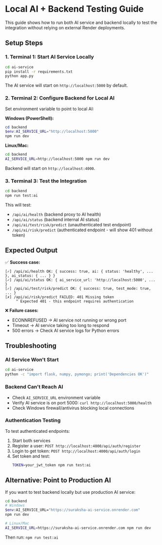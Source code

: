 # Local AI + Backend Testing Guide

This guide shows how to run both AI service and backend locally to test the integration without relying on external Render deployments.

## Setup Steps

### 1. Terminal 1: Start AI Service Locally

```bash
cd ai-service
pip install -r requirements.txt
python app.py
```

The AI service will start on `http://localhost:5000` by default.

### 2. Terminal 2: Configure Backend for Local AI

Set environment variable to point to local AI:

**Windows (PowerShell):**
```powershell
cd backend
$env:AI_SERVICE_URL="http://localhost:5000"
npm run dev
```

**Linux/Mac:**
```bash
cd backend
AI_SERVICE_URL=http://localhost:5000 npm run dev
```

Backend will start on `http://localhost:4000`.

### 3. Terminal 3: Test the Integration

```bash
cd backend
npm run test:ai
```

This will test:
- `/api/ai/health` (backend proxy to AI health)
- `/api/ai/status` (backend internal AI status)
- `/api/ai/test/risk/predict` (unauthenticated test endpoint)
- `/api/ai/risk/predict` (authenticated endpoint - will show 401 without token)

## Expected Output

✅ **Success case:**
```
[✓] /api/ai/health OK: { success: true, ai: { status: 'healthy', ... }, ai_status: { ... } }
[✓] /api/ai/status OK: { ai_service_url: 'http://localhost:5000', ... }
[✓] /api/ai/test/risk/predict OK: { success: true, test_mode: true, ... }
[✗] /api/ai/risk/predict FAILED: 401 Missing token
     ^ Expected 401 - this endpoint requires authentication
```

❌ **Failure cases:**
- ECONNREFUSED → AI service not running or wrong port
- Timeout → AI service taking too long to respond
- 500 errors → Check AI service logs for Python errors

## Troubleshooting

### AI Service Won't Start
```bash
cd ai-service
python -c "import flask, numpy, pymongo; print('Dependencies OK')"
```

### Backend Can't Reach AI
- Check `AI_SERVICE_URL` environment variable
- Verify AI service is on port 5000: `curl http://localhost:5000/health`
- Check Windows firewall/antivirus blocking local connections

### Authentication Testing
To test authenticated endpoints:

1. Start both services
2. Register a user: `POST http://localhost:4000/api/auth/register`
3. Login to get token: `POST http://localhost:4000/api/auth/login`
4. Set token and test:
   ```bash
   TOKEN=your_jwt_token npm run test:ai
   ```

## Alternative: Point to Production AI

If you want to test backend locally but use production AI service:

```bash
cd backend
# Windows
$env:AI_SERVICE_URL="https://suraksha-ai-service.onrender.com"
npm run dev

# Linux/Mac  
AI_SERVICE_URL=https://suraksha-ai-service.onrender.com npm run dev
```

Then run: `npm run test:ai`